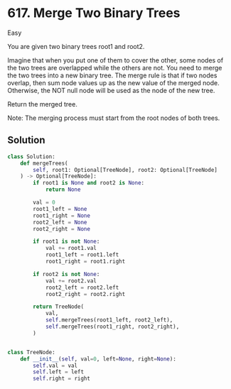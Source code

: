 # 617. Merge Two Binary Trees

Easy

You are given two binary trees root1 and root2.

Imagine that when you put one of them to cover the other, some nodes of the two
trees are overlapped while the others are not. You need to merge the two trees
into a new binary tree. The merge rule is that if two nodes overlap, then sum
node values up as the new value of the merged node. Otherwise, the NOT null node
will be used as the node of the new tree.

Return the merged tree.

Note: The merging process must start from the root nodes of both trees.

## Solution

```python
class Solution:
    def mergeTrees(
        self, root1: Optional[TreeNode], root2: Optional[TreeNode]
    ) -> Optional[TreeNode]:
        if root1 is None and root2 is None:
            return None

        val = 0
        root1_left = None
        root1_right = None
        root2_left = None
        root2_right = None

        if root1 is not None:
            val += root1.val
            root1_left = root1.left
            root1_right = root1.right

        if root2 is not None:
            val += root2.val
            root2_left = root2.left
            root2_right = root2.right

        return TreeNode(
            val,
            self.mergeTrees(root1_left, root2_left),
            self.mergeTrees(root1_right, root2_right),
        )


class TreeNode:
    def __init__(self, val=0, left=None, right=None):
        self.val = val
        self.left = left
        self.right = right
```

